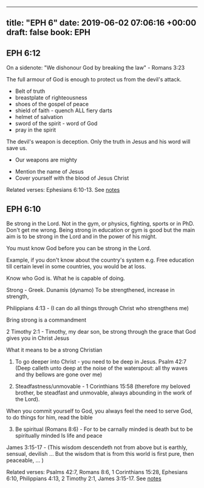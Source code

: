 
---
title: "EPH 6"
date: 2019-06-02 07:06:16 +00:00
draft: false
book: EPH
---

## EPH 6:12

On a sidenote: "We dishonour God by breaking the law" - Romans 3:23

The full armour of God is enough to protect us from the devil's attack.

- Belt of truth
- breastplate of righteousness
- shoes of the gospel of peace
- shield of faith - quench ALL fiery darts
- helmet of salvation
- sword of the spirit - word of God
- pray in the spirit

The devil's weapon is deception. Only the truth in Jesus and his word will save us.

- Our weapons are mighty

* Mention the name of Jesus
* Cover yourself with the blood of Jesus Christ

Related verses: Ephesians 6:10-13. See [notes](https://my.bible.com/notes/3177631358500200858)


## EPH 6:10

Be strong in the Lord. Not in the gym, or physics, fighting, sports or in PhD. Don't get me wrong. Being strong in education or gym is good but the main aim is to be strong in the Lord and in the power of his might.

You must know God before you can be strong in the Lord.

Example, if you don't know about the country's system e.g. Free education till certain level in some countries, you would be at loss.

Know who God is. What he is capable of doing.

Strong - Greek. Dunamis (dynamo) 
To be strengthened, increase in strength,

Philippians 4:13 - (I can do all things through Christ who strengthens me)
 
Bring strong is a commandment 

2 Timothy 2:1 - Timothy, my dear son, be strong through the grace that God gives you in Christ Jesus

What it means to be a strong Christian

1. To go deeper into Christ - you need to be deep in Jesus. Psalm 42:7 (Deep calleth unto deep at the noise of the waterspout: all thy waves and thy bellows are gone over me)

2. Steadfastness/unmovable - 1 Corinthians 15:58 (therefore my beloved brother, be steadfast and unmovable, always abounding in the work of the Lord). 

When you commit yourself to God, you always feel the need to serve God, to do things for him, read the bible

3. Be spiritual (Romans 8:6) - For to be carnally minded is death but to be spiritually minded Is life and peace

James 3:15-17 - (This wisdom descendeth not from above but is earthly, sensual, devilish ... But the wisdom that is from this world is first pure, then peaceable, ... )






Related verses: Psalms 42:7, Romans 8:6, 1 Corinthians 15:28, Ephesians 6:10, Philippians 4:13, 2 Timothy 2:1, James 3:15-17. See [notes](https://my.bible.com/notes/2300240412843696251)

